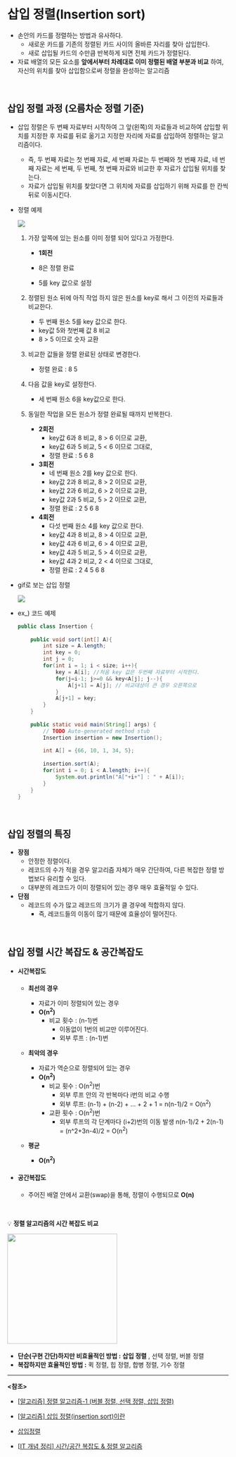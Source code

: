 # 삽입 정렬(Insertion sort)

- 손안의 카드를 정렬하는 방법과 유사하다.
  - 새로운 카드를 기존의 정렬된 카드 사이의 올바른 자리를 찾아 삽입한다.
  - 새로 삽입될 카드의 수만큼 반복하게 되면 전체 카드가 정렬된다.
- 자료 배열의 모든 요소를 **앞에서부터 차례대로 이미 정렬된 배열 부분과 비교** 하여, 자신의 위치를 찾아 삽입함으로써 정렬을 완성하는 알고리즘

<br>

## 삽입 정렬 과정 (오름차순 정렬 기준)

- 삽입 정렬은 두 번째 자료부터 시작하여 그 앞(왼쪽)의 자료들과 비교하여 삽입할 위치를 지정한 후 자료를 뒤로 옮기고 지정한 자리에 자료를 삽입하여 정렬하는 알고리즘이다.

  - 즉, 두 번째 자료는 첫 번째 자료, 세 번째 자료는 두 번째와 첫 번째 자료, 네 번째 자료는 세 번째, 두 번째, 첫 번째 자료와 비교한 후 자료가 삽입될 위치를 찾는다.
  - 자료가 삽입될 위치를 찾았다면 그 위치에 자료를 삽입하기 위해 자료를 한 칸씩 뒤로 이동시킨다.

- 정렬 예제

  <img src="https://gmlwjd9405.github.io/images/algorithm-insertion-sort/insertion-sort.png">

  1. 가장 앞쪽에 있는 원소를 이미 정렬 되어 있다고 가정한다.

     - **1회전**

     - 8은 정렬 완료
     - 5를 key 값으로 설정

  2. 정렬된 원소 뒤에 아직 작업 하지 않은 원소를 key로 해서 그 이전의 자료들과 비교한다.

     - 두 번째 원소 5를 key 값으로 한다.
     - key값 5와 첫번째 값 8 비교
     - 8 > 5 이므로 숫자 교환

  3. 비교한 값들을 정렬 완료된 상태로 변경한다.

     - 정렬 완료 : 8 5

  4. 다음 값을 key로 설정한다.

     - 세 번째 원소 6을 key값으로 한다.

  5. 동일한 작업을 모든 원소가 정렬 완료될 때까지 반복한다.

     - **2회전**
       - key값 6과 8 비교, 8 > 6 이므로 교환,
       - key값 6과 5 비교, 5 < 6 이므로 그대로,
       - 정렬 완료 : 5 6 8
     - **3회전**
       - 네 번째 원소 2를 key 값으로 한다.
       - key값 2과 8 비교, 8 > 2 이므로 교환,
       - key값 2과 6 비교, 6 > 2 이므로 교환,
       - key값 2과 5 비교, 5 > 2 이므로 교환,
       - 정렬 완료 : 2 5 6 8
     - **4회전**
       - 다섯 번째 원소 4를 key 값으로 한다.
       - key값 4과 8 비교, 8 > 4 이므로 교환,
       - key값 4과 6 비교, 6 > 4 이므로 교환,
       - key값 4과 5 비교, 5 > 4 이므로 교환,
       - key값 4과 2 비교, 2 < 4 이므로 그대로,
       - 정렬 완료 : 2 4 5 6 8

- gif로 보는 삽입 정렬

  <img src="https://media.vlpt.us/images/hwamoc/post/4baaa2bc-d48a-4f3b-a063-6538f6f59971/%EC%82%BD%EC%9E%851.gif">

- ex_) 코드 예제

  ~~~java
  public class Insertion {
   
      public void sort(int[] A){
          int size = A.length;
          int key = 0;
          int j = 0;
          for(int i = 1; i < size; i++){
              key = A[i]; //처음 key 값은 두번째 자료부터 시작한다.
              for(j=i-1; j>=0 && key<A[j]; j--){
                  A[j+1] = A[j]; // 비교대상이 큰 경우 오른쪽으로 
              }
              A[j+1] = key;
          }
      }
      
      public static void main(String[] args) {
          // TODO Auto-generated method stub
          Insertion insertion = new Insertion();
          
          int A[] = {66, 10, 1, 34, 5};
          
          insertion.sort(A);
          for(int i = 0; i < A.length; i++){
              System.out.println("A["+i+"] : " + A[i]);
          }
      }
  }
  ~~~

<br>

## 삽입 정렬의 특징

- **장점**
  - 안정한 정렬이다.
  - 레코드의 수가 적을 경우 알고리즘 자체가 매우 간단하여, 다른 복잡한 정렬 방법보다 유리할 수 있다.
  - 대부분의 레코드가 이미 정렬되어 있는 경우 매우 효율적일 수 있다.
- **단점**
  - 레코드의 수가 많고 레코드의 크기가 클 경우에 적합하지 않다.
    - 즉, 레코드들의 이동이 많기 때문에 효율성이 떨어진다.

<br>

## 삽입 정렬 시간 복잡도 & 공간복잡도

- #### 시간복잡도

  - **최선의 경우**
    - 자료가 이미 정렬되어 있는 경우
    - **O(n<sup>2</sup>)**
      - 비교 횟수 : (n-1)번
        - 이동없이 1번의 비교만 이루어진다.
        - 외부 루프 :  (n-1)번
  - **최악의 경우**
    - 자료가 역순으로 정렬되어 있는 경우
    - **O(n<sup>2</sup>)**
      - 비교 횟수 : O(n<sup>2</sup>)번
        - 외부 루프 안의 각 반복마다 i번의 비교 수행
        - 외부 루프: (n-1) + (n-2) + … + 2 + 1 = n(n-1)/2 = O(n<sup>2</sup>)
      - 교환 횟수 : O(n<sup>2</sup>)번
        - 외부 루프의 각 단계마다 (i+2)번의 이동 발생
          n(n-1)/2 + 2(n-1) = (n^2+3n-4)/2 = O(n<sup>2</sup>)
  - **평균**

    - **O(n<sup>2</sup>)**

- #### 공간복잡도

  - 주어진 배열 안에서 교환(swap)을 통해, 정렬이 수행되므로 **O(n)**

<br>

:bulb: **정렬 알고리즘의 시간 복잡도 비교**

​	<img src="https://gmlwjd9405.github.io/images/algorithm-insertion-sort/sort-time-complexity.png" height=250>

- **단순(구현 간단)하지만 비효율적인 방법 :** **삽입 정렬** , 선택 정렬, 버블 정렬
- **복잡하지만 효율적인 방법 :** 퀵 정렬, 힙 정렬, 합병 정렬, 기수 정렬

---------

**<참조>**

- [[알고리즘] 정렬 알고리즘-1 (버블 정렬, 선택 정렬, 삽입 정렬)](https://velog.io/@hwamoc/%EC%95%8C%EA%B3%A0%EB%A6%AC%EC%A6%98-%EC%A0%95%EB%A0%AC-%EC%95%8C%EA%B3%A0%EB%A6%AC%EC%A6%98-1-%EB%B2%84%EB%B8%94-%EC%A0%95%EB%A0%AC-%EC%84%A0%ED%83%9D-%EC%A0%95%EB%A0%AC-%EC%82%BD%EC%9E%85-%EC%A0%95%EB%A0%AC)
- [[알고리즘] 삽입 정렬(insertion sort)이란](https://gmlwjd9405.github.io/2018/05/06/algorithm-insertion-sort.html)
- [삽입정렬](https://hahahoho5915.tistory.com/8)

- [[IT 개념 정리] 시간/공간 복잡도 & 정렬 알고리즘](https://han-1ife.tistory.com/8)

